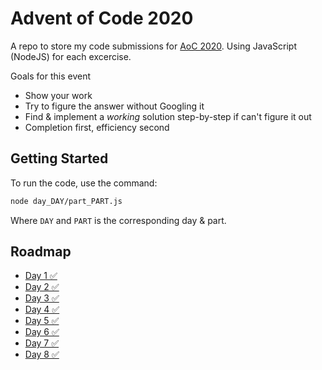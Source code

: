 # Advent of Code 2020
A repo to store my code submissions for [AoC 2020](https://adventofcode.com/2020). Using JavaScript (NodeJS) for each excercise.

Goals for this event
- Show your work
- Try to figure the answer without Googling it
- Find & implement a _working_ solution step-by-step if can't figure it out
- Completion first, efficiency second


## Getting Started
To run the code, use the command:
```bash
node day_DAY/part_PART.js
```
Where `DAY` and `PART` is the corresponding day & part.

## Roadmap
- [Day 1 ✅](day_1)
- [Day 2 ✅](day_2)
- [Day 3 ✅](day_3)
- [Day 4 ✅](day_4)
- [Day 5 ✅](day_5)
- [Day 6 ✅](day_6)
- [Day 7 ✅](day_7)
- [Day 8 ✅](day_8)
